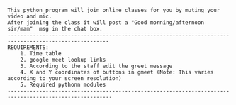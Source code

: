     This python program will join online classes for you by muting your video and mic.
    After joining the class it will post a "Good morning/afternoon sir/mam"  msg in the chat box. 
    ------------------------------------------------------------------------------------------------------
    REQUIREMENTS:
        1. Time table
        2. google meet lookup links
        3. According to the staff edit the greet message
        4. X and Y coordinates of buttons in gmeet (Note: This varies according to your screen resolution)
        5. Required pythonn modules                                                                     
    -------------------------------------------------------------------------------------------------------
